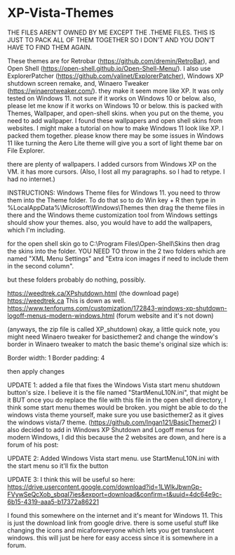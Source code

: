 # XP-Vista-Themes

THE FILES AREN'T OWNED BY ME EXCEPT THE .THEME FILES. THIS IS JUST TO PACK ALL OF THEM TOGETHER SO I DON'T AND YOU DON'T HAVE TO FIND THEM AGAIN.

These themes are for Retrobar (https://github.com/dremin/RetroBar), and Open Shell (https://open-shell.github.io/Open-Shell-Menu/). I also use ExplorerPatcher (https://github.com/valinet/ExplorerPatcher), Windows XP shutdown screen remake, and, Winaero Tweaker (https://winaerotweaker.com/). they make it seem more like XP. It was only tested on Windows 11. not sure if it works on Windows 10 or below.
also, please let me know if it works on Windows 10 or below. this is packed with Themes, Wallpaper, and open-shell skins. when you put on the theme, you need to add wallpaper.
I found these wallpapers and open shell skins from websites. I might make a tutorial on how to make Windows 11 look like XP.
I packed them together. please know there may be some issues in Windows 11 like turning the Aero Lite theme will give you a sort of light theme bar on File Explorer.

there are plenty of wallpapers.
I added cursors from Windows XP on the VM. it has more cursors.
(Also, I lost all my paragraphs. so I had to retype. I had no internet.)

INSTRUCTIONS:
Windows Theme files for Windows 11. you need to throw them into the Theme folder. To do that so to do Win key + R then type in %LocalAppData%\Microsoft\Windows\Themes
then drag the theme files in there and the Windows theme customization tool from Windows settings should show your themes. also, you would have to add the wallpapers, which I'm including.

for the open shell skin go to C:\Program Files\Open-Shell\Skins then drag the skins into the folder. YOU NEED TO throw in the 2 two folders which are named "XML Menu Settings" and "Extra icon  images if need to include them in the second column".

but these folders probably do nothing, possibly.

https://weedtrek.ca/XPshutdown.html (the download page)
https://weedtrek.ca This is down as well.
https://www.tenforums.com/customization/172843-windows-xp-shutdown-logoff-menus-modern-windows.html (forum website and it's not down)

(anyways, the zip file is called XP_shutdown)
okay, a little quick note, you might need Winaero tweaker for basicthemer2 and change the window's border in Winaero tweaker to match the basic theme's original size which is:

Border width: 1
Border padding: 4

then apply changes

UPDATE 1: added a file that fixes the Windows Vista start menu shutdown button's size. I believe it is the file named "StartMenuL10N.ini", that might be it BUT once you do replace the file with this file in the open shell directory, I think some start menu themes would be broken. you might be able to do the windows vista theme yourself, make sure you use basicthemer2 as it gives the windows vista/7 theme. (https://github.com/Ingan121/BasicThemer2) I also decided to add in Windows XP Shutdown and Logoff menus for modern Windows, I did this because the 2 websites are down, and here is a forum of his post:

UPDATE 2: Added Windows Vista start menu. use StartMenuL10N.ini with the start menu so it'll fix the button

UPDATE 3: I think this will be useful so here: https://drive.usercontent.google.com/download?id=1LWlkJbwnGp-FVywSeQcXob_sbqaI7ies&export=download&confirm=t&uuid=4dc64e9c-6b15-4319-aaa5-b17372a86221 

I found this somewhere on the internet and it's meant for Windows 11. This is just the download link from google drive. there is some useful stuff like changing the icons and micaforeveryone which lets you get translucent windows. this will just be here for easy access since it is somewhere in a forum.

